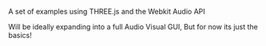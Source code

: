 

A set of examples using THREE.js and the Webkit Audio API

Will be ideally expanding into a full Audio Visual GUI,
But for now its just the basics!





